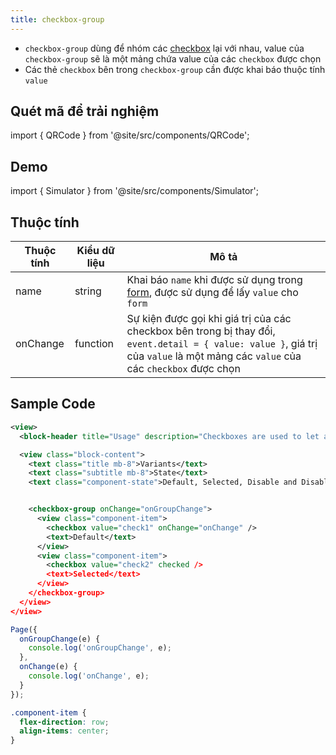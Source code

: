 ```yaml
---
title: checkbox-group
---
```


- `checkbox-group` dùng để nhóm các [checkbox](checkbox) lại với nhau, value của `checkbox-group` sẽ là một mảng chứa value của các `checkbox` được chọn
- Các thẻ `checkbox` bên trong `checkbox-group` cần được khai báo thuộc tính `value`

## Quét mã để trải nghiệm

import { QRCode } from '@site/src/components/QRCode';

<QRCode page="pages/component/basic/checkbox/index" />

## Demo

import { Simulator } from '@site/src/components/Simulator';

<Simulator page="pages/component/basic/checkbox/index" />

## Thuộc tính

| Thuộc tính | Kiểu dữ liệu | Mô tả                                                                                                                                                                            |
| ---------- | ------------ | -------------------------------------------------------------------------------------------------------------------------------------------------------------------------------- |
| name       | string       | Khai báo `name` khi được sử dụng trong [form](form), được sử dụng để lấy `value` cho `form`                                                                                      |
| onChange   | function     | Sự kiện được gọi khi giá trị của các checkbox bên trong bị thay đổi, `event.detail = { value: value }`, giá trị của `value` là một mảng các `value` của các `checkbox` được chọn |

## Sample Code

```xml title=index.txml
<view>
  <block-header title="Usage" description="Checkboxes are used to let a user choose one or more options from a limited number of options." />

  <view class="block-content">
    <text class="title mb-8">Variants</text>
    <text class="subtitle mb-8">State</text>
    <text class="component-state">Default, Selected, Disable and Disable - Selected</text>


    <checkbox-group onChange="onGroupChange">
      <view class="component-item">
        <checkbox value="check1" onChange="onChange" />
        <text>Default</text>
      </view>
      <view class="component-item">
        <checkbox value="check2" checked />
        <text>Selected</text>
      </view>
    </checkbox-group>
  </view>
</view>
```

```js title=index.js
Page({
  onGroupChange(e) {
    console.log('onGroupChange', e);
  },
  onChange(e) {
    console.log('onChange', e);
  }
});
```

```css title=index.tcss
.component-item {
  flex-direction: row;
  align-items: center;
}
```
